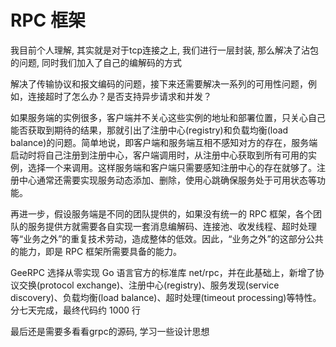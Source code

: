 # RPC 框架

我目前个人理解, 其实就是对于tcp连接之上, 我们进行一层封装, 那么解决了沾包的问题, 同时我们加入了自己的编解码的方式

解决了传输协议和报文编码的问题，接下来还需要解决一系列的可用性问题，例如，连接超时了怎么办？是否支持异步请求和并发？

如果服务端的实例很多，客户端并不关心这些实例的地址和部署位置，只关心自己能否获取到期待的结果，那就引出了注册中心(registry)和负载均衡(load balance)的问题。简单地说，即客户端和服务端互相不感知对方的存在，服务端启动时将自己注册到注册中心，客户端调用时，从注册中心获取到所有可用的实例，选择一个来调用。这样服务端和客户端只需要感知注册中心的存在就够了。注册中心通常还需要实现服务动态添加、删除，使用心跳确保服务处于可用状态等功能。

再进一步，假设服务端是不同的团队提供的，如果没有统一的 RPC 框架，各个团队的服务提供方就需要各自实现一套消息编解码、连接池、收发线程、超时处理等“业务之外”的重复技术劳动，造成整体的低效。因此，“业务之外”的这部分公共的能力，即是 RPC 框架所需要具备的能力。

GeeRPC 选择从零实现 Go 语言官方的标准库 net/rpc，并在此基础上，新增了协议交换(protocol exchange)、注册中心(registry)、服务发现(service discovery)、负载均衡(load balance)、超时处理(timeout processing)等特性。分七天完成，最终代码约 1000 行

最后还是需要多看看grpc的源码, 学习一些设计思想